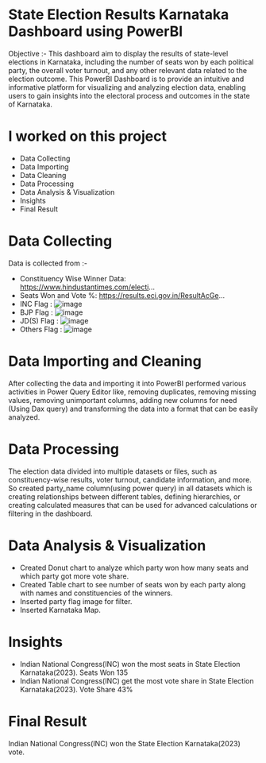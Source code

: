 # State Election Results Karnataka Dashboard using PowerBI
Objective :- This dashboard aim to display the results of state-level elections in Karnataka, including the number of seats won by each political party, 
the overall voter turnout, and any other relevant data related to the election outcome.
This PowerBI Dashboard is to provide an intuitive and informative platform for visualizing and analyzing 
election data, enabling users to gain insights into the electoral process and outcomes in the state of Karnataka.

# I worked on this project 
* Data Collecting
* Data Importing
* Data Cleaning
* Data Processing
* Data Analysis & Visualization
* Insights
* Final Result

# Data Collecting 
Data is collected from :-  
* Constituency Wise Winner Data: https://www.hindustantimes.com/electi... 
* Seats Won and Vote %: https://results.eci.gov.in/ResultAcGe...
* INC Flag : ![image](https://github.com/mousomray/State-Election-Results-Karnataka-Dashboard-using-PowerBI/assets/125041134/f4ddcead-9354-455e-bf9d-54d7a423884d)
* BJP Flag : ![image](https://github.com/mousomray/State-Election-Results-Karnataka-Dashboard-using-PowerBI/assets/125041134/738869e8-33a5-46e1-aaf5-c85bfa34299c)
* JD(S) Flag : ![image](https://github.com/mousomray/State-Election-Results-Karnataka-Dashboard-using-PowerBI/assets/125041134/81330cac-6770-4732-a99c-9adfc7d5d498)
* Others Flag : ![image](https://github.com/mousomray/State-Election-Results-Karnataka-Dashboard-using-PowerBI/assets/125041134/cfc15af4-125b-4fd5-abf3-8154fc8d0d62)

# Data Importing and Cleaning 
After collecting the data and importing it into PowerBI performed various activities in Power Query Editor like,
removing duplicates, removing missing values, removing unimportant columns, adding new columns for need (Using Dax query) and transforming the data into a format that can be easily analyzed. 

# Data Processing 
The election data divided into multiple datasets or files, such as constituency-wise results, voter turnout, candidate information, and more. 
So created party_name column(using power query) in all datasets which is creating relationships between different tables, defining hierarchies, or creating calculated measures that can be used for advanced calculations or filtering in the dashboard. 

# Data Analysis & Visualization 
* Created Donut chart to analyze which party won how many seats and which party got more vote share. 
* Created Table chart to see number of seats won by each party along with names and constituencies of the winners.
* Inserted party flag image for filter. 
* Inserted Karnataka Map.

# Insights 
* Indian National Congress(INC) won the most seats in State Election Karnataka(2023). Seats Won 135
* Indian National Congress(INC) get the most vote share in State Election Karnataka(2023). Vote Share 43% 

# Final Result 
Indian National Congress(INC) won the State Election Karnataka(2023) vote. 


